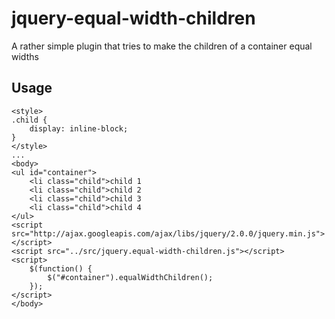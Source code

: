 # jquery-equal-width-children

A rather simple plugin that tries to make the children of a container equal widths


## Usage


	<style>
	.child {
		display: inline-block;
	}
	</style>
	...
	<body>
	<ul id="container">
		<li class="child">child 1
		<li class="child">child 2
		<li class="child">child 3
		<li class="child">child 4
	</ul>
	<script src="http://ajax.googleapis.com/ajax/libs/jquery/2.0.0/jquery.min.js"></script>
	<script src="../src/jquery.equal-width-children.js"></script>		
	<script>
		$(function() {
			$("#container").equalWidthChildren();
		});
	</script>		
	</body>
